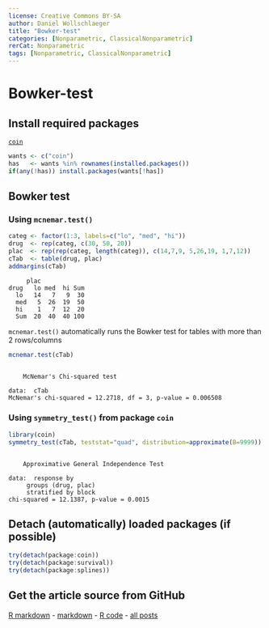 ```yaml
---
license: Creative Commons BY-SA
author: Daniel Wollschlaeger
title: "Bowker-test"
categories: [Nonparametric, ClassicalNonparametric]
rerCat: Nonparametric
tags: [Nonparametric, ClassicalNonparametric]
---
```


Bowker-test
=========================

Install required packages
-------------------------

[`coin`](http://cran.r-project.org/package=coin)


```r
wants <- c("coin")
has   <- wants %in% rownames(installed.packages())
if(any(!has)) install.packages(wants[!has])
```

Bowker test
-------------------------

### Using `mcnemar.test()`


```r
categ <- factor(1:3, labels=c("lo", "med", "hi"))
drug  <- rep(categ, c(30, 50, 20))
plac  <- rep(rep(categ, length(categ)), c(14,7,9, 5,26,19, 1,7,12))
cTab  <- table(drug, plac)
addmargins(cTab)
```

```
     plac
drug   lo med  hi Sum
  lo   14   7   9  30
  med   5  26  19  50
  hi    1   7  12  20
  Sum  20  40  40 100
```

`mcnemar.test()` automatically runs the Bowker test for tables with more than 2 rows/columns


```r
mcnemar.test(cTab)
```

```

	McNemar's Chi-squared test

data:  cTab
McNemar's chi-squared = 12.2718, df = 3, p-value = 0.006508
```

### Using `symmetry_test()` from package `coin`


```r
library(coin)
symmetry_test(cTab, teststat="quad", distribution=approximate(B=9999))
```

```

	Approximative General Independence Test

data:  response by
	 groups (drug, plac) 
	 stratified by block
chi-squared = 12.1387, p-value = 0.0015
```

Detach (automatically) loaded packages (if possible)
-------------------------


```r
try(detach(package:coin))
try(detach(package:survival))
try(detach(package:splines))
```

Get the article source from GitHub
----------------------------------------------

[R markdown](https://github.com/dwoll/RExRepos/raw/master/Rmd/npBowker.Rmd) - [markdown](https://github.com/dwoll/RExRepos/raw/master/md/npBowker.md) - [R code](https://github.com/dwoll/RExRepos/raw/master/R/npBowker.R) - [all posts](https://github.com/dwoll/RExRepos/)
